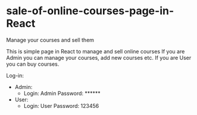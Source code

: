 # sale-of-online-courses-page-in-React
 Manage your courses and sell them

This is simple page in React to manage and sell online courses
If you are Admin you can manage your courses, add new courses etc. If you are User you can buy courses.

Log-in:
- Admin:
    - Login: Admin
      Password: ******
- User:
    - Login: User
      Password: 123456
